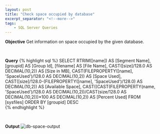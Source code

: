 ```yaml
---
layout: post
title: "Check space occupied by database"
excerpt_separator: "<!--more-->"
tags: 
    - SQL Server Queries
---
```


**Objective**
Get information on space occupied by the given database.

<!--more-->

<br>

**Query** 
{% highlight sql %}
SELECT 
	RTRIM([name]) AS [Segment Name], 
	[groupid] AS [Group Id], 
	[filename] AS [File Name],
	CAST([size]/128.0 AS DECIMAL(10,2)) AS [Size in MB],
	CAST(FILEPROPERTY([name], 'SpaceUsed')/128.0 AS DECIMAL(10,2)) AS [Space Used],
	CAST([size]/128.0-(FILEPROPERTY([name], 'SpaceUsed')/128.0) AS DECIMAL(10,2)) AS [Available Space],
	CAST((CAST(FILEPROPERTY(name, 'SpaceUsed')/128.0 AS DECIMAL(10,2))/CAST(size/128.0 AS DECIMAL(10,2)))*100 AS DECIMAL(10,2)) AS [Percent Used]
FROM 
	[sysfiles]
ORDER BY 
	[groupid] DESC	
{% endhighlight %}

<br>

**Output**
![db-space-output](/til/assets/sql-queries-output/db-space.png)